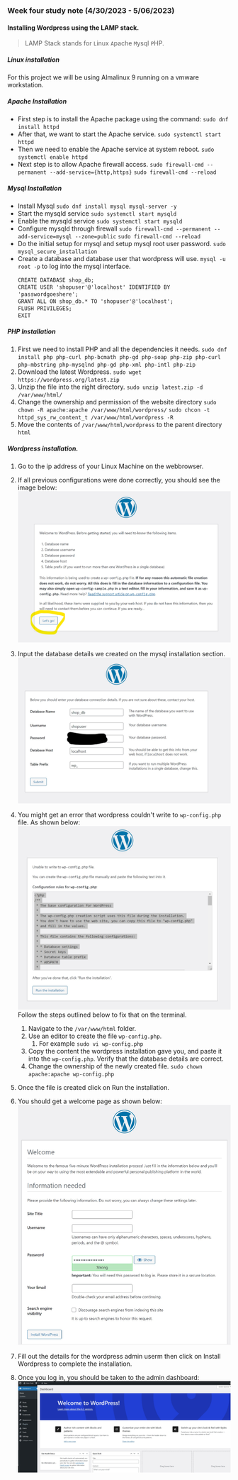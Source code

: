 ### Week four study note (4/30/2023 - 5/06/2023)<!-- omit from toc -->
#### Installing Wordpress using the LAMP stack.
>LAMP Stack stands for `L`inux `A`pache `M`ysql `P`HP.
##### Linux installation
For this project we will be using Almalinux 9 running on a vmware workstation.

##### Apache Installation
* First step is to install the Apache package using the command:
    `sudo dnf install httpd`
* After that, we want to start the Apache service.
    `sudo systemctl start httpd`
* Then we need to enable the Apache service at system reboot.
    `sudo systemctl enable httpd`
* Next step is to allow Apache firewall access.
`sudo firewall-cmd --permanent --add-service={http,https}`
`sudo firewall-cmd --reload`

##### Mysql Installation
* Install Mysql
    `sudo dnf install mysql mysql-server -y`
* Start the mysqld service
    `sudo systemctl start mysqld`
* Enable the mysqld service
    `sudo systemctl start mysqld`
* Configure mysqld through firewall
    `sudo firewall-cmd --permanent --add-service=mysql --zone=public`
    `sudo firewall-cmd --reload`
* Do the initial setup for mysql and setup mysql root user password.
    `sudo mysql_secure_installation`
* Create a database and database user that wordpress will use.
    `mysql -u root -p` to log into the mysql interface.
    ```mysql
    CREATE DATABASE shop_db;
    CREATE USER 'shopuser'@'localhost' IDENTIFIED BY 'passwordgoeshere';
    GRANT ALL ON shop_db.* TO 'shopuser'@'localhost';
    FLUSH PRIVILEGES;
    EXIT
    ```

##### PHP Installation
1. First we need to install PHP and all the dependencies it needs.
   `sudo dnf install php php-curl php-bcmath php-gd php-soap php-zip php-curl php-mbstring php-mysqlnd php-gd php-xml php-intl php-zip`
2. Download the latest Wordpress.
   `sudo wget https://wordpress.org/latest.zip`
3. Unzip the file into the right directory.
   `sudo unzip latest.zip -d /var/www/html/`
4. Change the ownership and permission of the website directory
   `sudo chown -R apache:apache /var/www/html/wordpress/`
   `sudo chcon -t httpd_sys_rw_content_t /var/www/html/wordpress -R`
5. Move the contents of `/var/www/html/wordpress` to the parent directory `html`

##### Wordpress installation.

1. Go to the ip address of your Linux Machine on the webbrowser.
2. If all previous configurations were done correctly, you should see the image below:
    ![wordpress](../images/wordpress1.jpg)
3. Input the database details we created on the mysql installation section.
    ![database details](../images/wordpress2.jpg)

4. You might get an error that wordpress couldn't write to `wp-config.php` file. As shown below:
   ![error](../images/wordpress3.jpg)
   Follow the steps outlined below to fix that on the terminal.
   1. Navigate to the `/var/www/html` folder.
   2. Use an editor to create the file `wp-config.php`. 
      1. For example `sudo vi wp-config.php`
   3. Copy the content the wordpress installation gave you, and paste it into the `wp-config.php`. Verify that the database details are correct.
   4. Change the ownership of the newly created file.
        `sudo chown apache:apache wp-config.php`
5. Once the file is created click on Run the installation.
6. You should get a welcome page as shown below:
    ![welcome](../images/wordpress4.jpg)

7. Fill out the details for the wordpress admin userm then click on Install Wordpress to complete the installation.
8. Once you log in, you should be taken to the admin dashboard:
    ![dashboard](../images/wordpress5.jpg)
